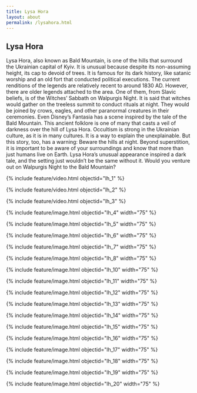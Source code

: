 ```yaml
---
title: Lysa Hora
layout: about
permalink: /lysahora.html
---
```


## Lysa Hora

Lysa Hora, also known as Bald Mountain, is one of the hills that surround the Ukrainian capital of Kyiv. It is unusual because despite its non-assuming height, its cap to devoid of trees. It is famous for its dark history, like satanic worship and an old fort that conducted political executions. The current renditions of the legends are relatively recent to around 1830 AD. However, there are older legends attached to the area. One of them, from Slavic beliefs, is of the Witches’ Sabbath on Walpurgis Night. It is said that witches would gather on the treeless summit to conduct rituals at night. They would be joined by crows, eagles, and other paranormal creatures in their ceremonies. Even Disney’s Fantasia has a scene inspired by the tale of the Bald Mountain. This ancient folklore is one of many that casts a veil of darkness over the hill of Lysa Hora. Occultism is strong in the Ukrainian culture, as it is in many cultures. It is a way to explain the unexplainable. But this story, too, has a warning: Beware the hills at night. Beyond superstition, it is important to be aware of your surroundings and know that more than just humans live on Earth. Lysa Hora’s unusual appearance inspired a dark tale, and the setting just wouldn’t be the same without it. Would you venture out on Walpurgis Night to the Bald Mountain?

{% include feature/video.html objectid="lh_1" %}

{% include feature/video.html objectid="lh_2" %}

{% include feature/video.html objectid="lh_3" %}

{% include feature/image.html objectid="lh_4" width="75" %}

{% include feature/image.html objectid="lh_5" width="75" %}

{% include feature/image.html objectid="lh_6" width="75" %}

{% include feature/image.html objectid="lh_7" width="75" %}

{% include feature/image.html objectid="lh_8" width="75" %}

{% include feature/image.html objectid="lh_10" width="75" %}

{% include feature/image.html objectid="lh_11" width="75" %}

{% include feature/image.html objectid="lh_12" width="75" %}

{% include feature/image.html objectid="lh_13" width="75" %}

{% include feature/image.html objectid="lh_14" width="75" %}

{% include feature/image.html objectid="lh_15" width="75" %}

{% include feature/image.html objectid="lh_16" width="75" %}

{% include feature/image.html objectid="lh_17" width="75" %}

{% include feature/image.html objectid="lh_18" width="75" %}

{% include feature/image.html objectid="lh_19" width="75" %}

{% include feature/image.html objectid="lh_20" width="75" %}
